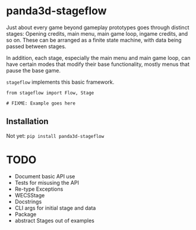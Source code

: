 panda3d-stageflow
=================

Just about every game beyond gameplay prototypes goes through distinct
stages: Opening credits, main menu, main game loop, ingame credits, and
so on. These can be arranged as a finite state machine, with data being
passed between stages.

In addition, each stage, especially the main menu and main game loop,
can have certain modes that modify their base functionality, mostly
menus that pause the base game.

`stageflow` implements this basic framework.

    from stageflow import Flow, Stage

    # FIXME: Example goes here


Installation
------------

Not yet: `pip install panda3d-stageflow`


TODO
====

* Document basic API use
* Tests for misusing the API
* Re-type Exceptions
* WECSStage
* Docstrings
* CLI args for initial stage and data
* Package
* abstract Stages out of examples
